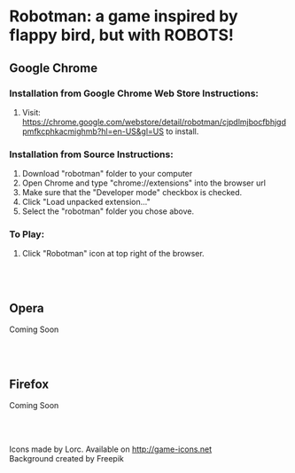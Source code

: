 # Robotman: a game inspired by flappy bird, but with ROBOTS!

## Google Chrome

### Installation from Google Chrome Web Store Instructions:
1.  Visit: https://chrome.google.com/webstore/detail/robotman/cjpdlmjbocfbhjgdpmfkcphkacmighmb?hl=en-US&gl=US to install.

### Installation from Source Instructions:
1. Download "robotman" folder to your computer
2. Open Chrome and type "chrome://extensions" into the browser url
3. Make sure that the "Developer mode" checkbox is checked.
4. Click "Load unpacked extension..."
5. Select the "robotman" folder you chose above.

### To Play:
1.  Click "Robotman" icon at top right of the browser.

<br>
<br>

## Opera

Coming Soon

<br>
<br>

## Firefox

Coming Soon

<br>
<br>

Icons made by Lorc. Available on http://game-icons.net
<br>
Background created by Freepik
